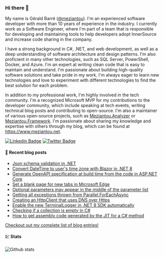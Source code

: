### Hi there 👋

My name is Gérald Barré ([@meziantou](https://twitter.com/meziantou)). I'm an experienced software developer with more than 10 years of experience in the industry. I currently work as a Software Engineer, where I'm part of a team that is responsible for developing and maintaining tools to help developers adopt InnerSource and increase code sharing in the company.

I have a strong background in C#, .NET, and web development, as well as a deep understanding of software architecture and design patterns. I'm also proficient in many other technologies, such as SQL Server, PowerShell, Docker, and Azure. I'm an expert at writing clean code that is easy to maintain and understand. I'm passionate about building high-quality software solutions and take pride in my work. I'm always eager to learn new technologies and love to experiment with different technologies to find the best solution for each problem.

In addition to my professional work, I'm highly involved in the tech community. I'm a recognized Microsoft MVP for my contributions to the developer community, which include speaking at tech events, writing technical blog posts and contributing to open-source. I'm also a maintainer of various open-source projects, such as [Meziantou.Analyzer](https://github.com/meziantou/Meziantou.Analyzer) or [Meziantou.Framework](https://github.com/meziantou/Meziantou.Framework). I'm passionate about sharing my knowledge and expertise with others through my blog, which can be found at <https://www.meziantou.net>.

[![Linkedin Badge](https://img.shields.io/badge/-LinkedIn-blue?style=flat-square&logo=Linkedin&logoColor=white&link=https://www.linkedin.com/in/meziantou/)](https://www.linkedin.com/in/meziantou/)
[![Twitter Badge](https://img.shields.io/badge/-Twitter-1ca0f1?style=flat-square&labelColor=1ca0f1&logo=twitter&logoColor=white&link=https://twitter.com/meziantou)](https://twitter.com/meziantou)

#### 📗 Recent blog posts

<!--START_SECTION:feed-->
* [Json schema validation in .NET](https:&#x2F;&#x2F;www.meziantou.net&#x2F;json-schema-validation-in-dotnet.htm?utm_medium&#x3D;social&amp;utm_source&#x3D;syndication)
* [Convert DateTime to user&#39;s time zone with Blazor in .NET 8](https:&#x2F;&#x2F;www.meziantou.net&#x2F;convert-datetime-to-user-s-time-zone-with-server-side-blazor-time-provider.htm?utm_medium&#x3D;social&amp;utm_source&#x3D;syndication)
* [Generate OpenAPI specification at build time from the code in ASP.NET Core](https:&#x2F;&#x2F;www.meziantou.net&#x2F;generate-openapi-specification-at-build-time-from-the-code-in-asp-net-core.htm?utm_medium&#x3D;social&amp;utm_source&#x3D;syndication)
* [Set a blank page for new tabs in Microsoft Edge](https:&#x2F;&#x2F;www.meziantou.net&#x2F;set-a-blank-page-for-new-tabs-in-microsoft-edge.htm?utm_medium&#x3D;social&amp;utm_source&#x3D;syndication)
* [Optional parameters may appear in the middle of the parameter list](https:&#x2F;&#x2F;www.meziantou.net&#x2F;optional-parameters.htm?utm_medium&#x3D;social&amp;utm_source&#x3D;syndication)
* [Getting all exceptions thrown from Parallel.ForEachAsync](https:&#x2F;&#x2F;www.meziantou.net&#x2F;getting-all-exceptions-thrown-from-parallel-foreachasync.htm?utm_medium&#x3D;social&amp;utm_source&#x3D;syndication)
* [Creating an HttpClient that uses DNS over Https](https:&#x2F;&#x2F;www.meziantou.net&#x2F;creating-an-httpclient-that-uses-dns-over-https.htm?utm_medium&#x3D;social&amp;utm_source&#x3D;syndication)
* [Enable the new TerminalLogger in .NET 8 SDK automatically](https:&#x2F;&#x2F;www.meziantou.net&#x2F;enable-the-new-terminallogger-in-dotnet-8-sdk-automatically.htm?utm_medium&#x3D;social&amp;utm_source&#x3D;syndication)
* [Checking if a collection is empty in C#](https:&#x2F;&#x2F;www.meziantou.net&#x2F;checking-if-a-collection-is-empty-in-csharp.htm?utm_medium&#x3D;social&amp;utm_source&#x3D;syndication)
* [How to get assembly code generated by the JIT for a C# method](https:&#x2F;&#x2F;www.meziantou.net&#x2F;how-to-get-assembly-code-generated-by-the-jit-for-a-csharp-method.htm?utm_medium&#x3D;social&amp;utm_source&#x3D;syndication)
<!--END_SECTION:feed-->

[Checkout out my complete list of blog entries!](https://www.meziantou.net/archives.htm)

#### 💹 Stats

![Github stats](https://github-readme-stats.vercel.app/api?username=meziantou&show_icons=true&hide_border=true)
